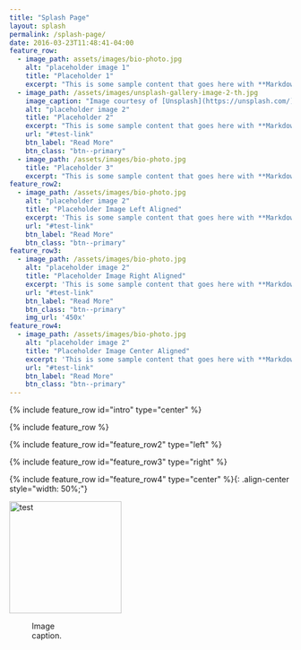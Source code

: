 ```yaml
---
title: "Splash Page"
layout: splash
permalink: /splash-page/
date: 2016-03-23T11:48:41-04:00
feature_row:
  - image_path: assets/images/bio-photo.jpg
    alt: "placeholder image 1"
    title: "Placeholder 1"
    excerpt: "This is some sample content that goes here with **Markdown** formatting."
  - image_path: /assets/images/unsplash-gallery-image-2-th.jpg
    image_caption: "Image courtesy of [Unsplash](https://unsplash.com/)"
    alt: "placeholder image 2"
    title: "Placeholder 2"
    excerpt: "This is some sample content that goes here with **Markdown** formatting."
    url: "#test-link"
    btn_label: "Read More"
    btn_class: "btn--primary"
  - image_path: /assets/images/bio-photo.jpg
    title: "Placeholder 3"
    excerpt: "This is some sample content that goes here with **Markdown** formatting."
feature_row2:
  - image_path: /assets/images/bio-photo.jpg
    alt: "placeholder image 2"
    title: "Placeholder Image Left Aligned"
    excerpt: 'This is some sample content that goes here with **Markdown** formatting. Left aligned with `type="left"`'
    url: "#test-link"
    btn_label: "Read More"
    btn_class: "btn--primary"
feature_row3:
  - image_path: /assets/images/bio-photo.jpg
    alt: "placeholder image 2"
    title: "Placeholder Image Right Aligned"
    excerpt: 'This is some sample content that goes here with **Markdown** formatting. Right aligned with `type="right"`, test image size with img_url: 450x'
    url: "#test-link"
    btn_label: "Read More"
    btn_class: "btn--primary"
    img_url: '450x' 
feature_row4:
  - image_path: /assets/images/bio-photo.jpg
    alt: "placeholder image 2"
    title: "Placeholder Image Center Aligned"
    excerpt: 'This is some sample content that goes here with **Markdown** formatting. Centered with `type="center"`, test this: `{: .align-center style="width: 50%;"}`'
    url: "#test-link"
    btn_label: "Read More"
    btn_class: "btn--primary"
---
```


{% include feature_row id="intro" type="center" %}

{% include feature_row %}

{% include feature_row id="feature_row2" type="left" %}

{% include feature_row id="feature_row3" type="right" %}

{% include feature_row id="feature_row4" type="center" %}{: .align-center style="width: 50%;"}

<img src="/assets/images/test.png" alt="test" width="200"/>

<figure style="width: 80px" class="align-center">
  <img src="{{ site.url }}{{ site.baseurl }}/assets/images/bio-photo.jpg" alt="">
  <figcaption>Image caption.</figcaption>
</figure>

